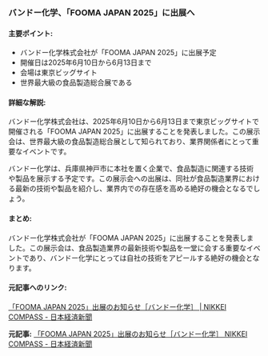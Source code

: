 ### バンドー化学、「FOOMA JAPAN 2025」に出展へ

#### 主要ポイント:
- バンドー化学株式会社が「FOOMA JAPAN 2025」に出展予定
- 開催日は2025年6月10日から6月13日まで
- 会場は東京ビッグサイト
- 世界最大級の食品製造総合展である

#### 詳細な解説:
バンドー化学株式会社は、2025年6月10日から6月13日まで東京ビッグサイトで開催される「FOOMA JAPAN 2025」に出展することを発表しました。この展示会は、世界最大級の食品製造総合展として知られており、業界関係者にとって重要なイベントです。

バンドー化学は、兵庫県神戸市に本社を置く企業で、食品製造に関連する技術や製品を展示する予定です。この展示会への出展は、同社が食品製造業界における最新の技術や製品を紹介し、業界内での存在感を高める絶好の機会となるでしょう。

#### まとめ:
バンドー化学株式会社が「FOOMA JAPAN 2025」に出展することを発表しました。この展示会は、食品製造業界の最新技術や製品を一堂に会する重要なイベントであり、バンドー化学にとっては自社の技術をアピールする絶好の機会となります。

#### 元記事へのリンク:
[「FOOMA JAPAN 2025」出展のお知らせ［バンドー化学］ | NIKKEI COMPASS - 日本経済新聞](https://www.nikkei.com/article/DGXZQOCC1625C0Q5A510C2000000/)

**元記事:** [「FOOMA JAPAN 2025」出展のお知らせ［バンドー化学］ NIKKEI COMPASS - 日本経済新聞](https://www.nikkei.com/compass/content/PRTKDB000000145_000079403/preview)